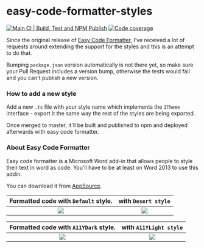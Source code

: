 # easy-code-formatter-styles

[![Main CI | Build, Test and NPM Publish](https://github.com/armhil/easy-code-formatter-styles/actions/workflows/main.yml/badge.svg?branch=main)](https://github.com/armhil/easy-code-formatter-styles/actions/workflows/main.yml)
[![Code coverage](https://codecov.io/gh/armhil/armhil/branch/main/graph/badge.svg?token=DG8MNMD2ZD)](https://codecov.io/gh/armhil/armhil)

Since the original release of [Easy Code Formatter](https://appsource.microsoft.com/en/product/office/WA104382008?tab=Overview), I've received a lot of requests around extending the support for the styles and this is an attempt to do that.

Bumping `package.json` version automatically is not there yet, so make sure your Pull Request includes a version bump, otherwise the tests would fail and you can't publish a new version.

### How to add a new style

Add a new `.ts` file with your style name which implements the `ITheme` interface - export it the same way the rest of the styles are being exported.

Once merged to master, it'll be built and published to npm and deployed afterwards with easy code formatter.

### About Easy Code Formatter

Easy code formatter is a Microsoft Word add-in that allows people to style their text in word as code. You'll have to be at least on Word 2013 to use this addin.

You can download it from [AppSource](https://appsource.microsoft.com/en/product/office/WA104382008?tab=Overview).

Formatted code with `Default` style. | with `Desert style`
:-------------------------:|:-------------------------:
![](https://github.com/armhil/easy-code-formatter-styles/blob/main/img/default.png)  |  ![](https://github.com/armhil/easy-code-formatter-styles/blob/main/img/desert.png)


Formatted code with `A11YDark` style. | with `A11YLight style`
:-------------------------:|:-------------------------:
![](https://github.com/armhil/easy-code-formatter-styles/blob/main/img/a11ydark.png)  |  ![](https://github.com/armhil/easy-code-formatter-styles/blob/main/img/a11ylight.png)
